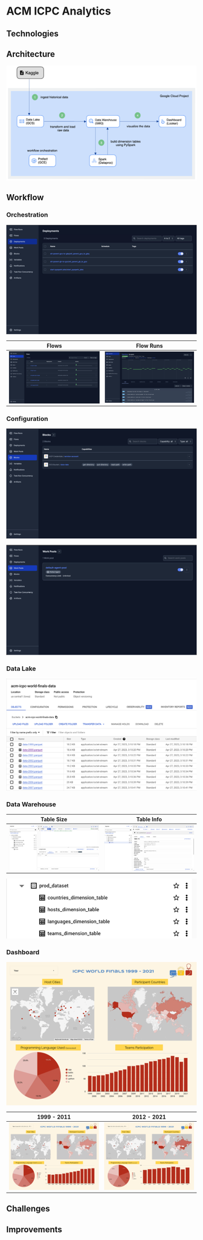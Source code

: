 # ACM ICPC Analytics


## Technologies




## Architecture

![pipeline image](./images/pipeline.png)

## Workflow


### Orchestration

![deployments](./images/deployments.png)

| Flows                      | Flow Runs                          |
| -------------------------- | ---------------------------------- |
| ![flows](./images/flows.png) | ![flow runs](./images/flow_runs.png) |


### Configuration

![blocks](./images/blocks.png)

![agent](./images/agent.png)

### Data Lake

![data lake image](./images/data_lake.png)

### Data Warehouse

| Table Size                             | Table Info                         |
| -------------------------------------- | ---------------------------------- |
| ![size](./images/raw_data_size.png)      | ![info](./images/raw_data_info.png)  |

<p align="center">
  <img src="./images/dimension_tables.png" />
</p>

### Dashboard

![dashboard image](./images/dashboard.png)

| 1999 - 2011                          | 2012 - 2021                        |
| ------------------------------------ | ---------------------------------- |
| ![1999 - 2011](./images/1999_2011.png) | ![flow runs](./images/2012_2021.png) |


## Challenges



## Improvements

